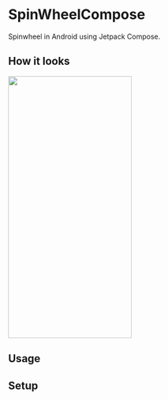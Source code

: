 # SpinWheelCompose

Spinwheel in Android using Jetpack Compose.

## How it looks

<img src="https://user-images.githubusercontent.com/50905347/178328848-39908123-1128-479c-8f5a-56f5643050da.gif" width="250" height="530">

## Usage

## Setup
